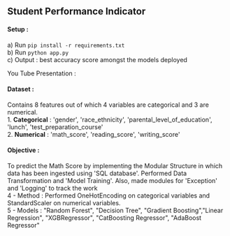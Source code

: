 ## Student Performance Indicator
#### Setup : <br> 
a) Run ``` pip install -r requirements.txt ``` <br>
b) Run ``` python app.py ``` <br>
c) Output : best accuracy score amongst the models deployed
 
You Tube Presentation : <href> 

#### Dataset : <br>
Contains 8 features out of which 4 variables are categorical and 3 are numerical.<br> 1. **Categorical** : 'gender', 'race_ethnicity', 'parental_level_of_education', 'lunch', 'test_preparation_course' 
<br>
2. **Numerical** : 'math_score', 'reading_score', 'writing_score' 
<br> 
#### Objective : <br>
To predict the Math Score by implementing the Modular Structure in which data has been ingested using 'SQL database'. Performed Data Transformation and 'Model Training'. Also, made modules for 'Exception' and 'Logging' to track the work 
<br> 
4 - Method : Performed OneHotEncoding on categorical variables and StandardScaler on numerical variables. 
<br> 
5 - Models : "Random Forest", "Decision Tree", "Gradient Boosting","Linear Regression", "XGBRegressor", "CatBoosting Regressor", "AdaBoost Regressor"

